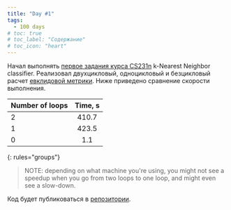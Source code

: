 ```yaml
---
title: "Day #1"
tags:
  - 100 days
# toc: true
# toc_label: "Содержание"
# toc_icon: "heart"
---
```


Начал выполнять [первое задания курса CS231n](http://cs231n.github.io/assignments2019/assignment1/) k-Nearest Neighbor classifier. Реализовал двухцикловый, одноцикловый и безцикловый расчет [евклидовой метрики](https://en.wikipedia.org/wiki/Euclidean_distance). Ниже приведено сравнение скорости выполнения.

| Number of loops | Time, s |
|:--------|:-------:|
| 2   | 410.7  |
| 1   | 423.5  |
| 0   | 1.1   |
{: rules="groups"}

> NOTE: depending on what machine you're using, you might not see a speedup when you go from two loops to one loop, and might even see a slow-down.

Код будет публиковаться в [репозитории](https://github.com/ningeen/stanford_cs231n).